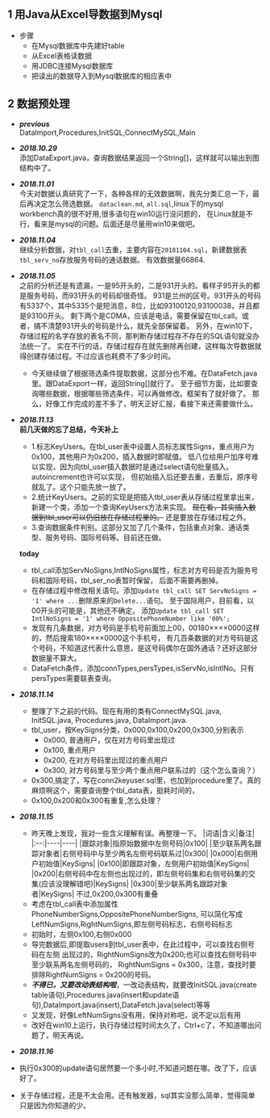 

## 1 用Java从Excel导数据到Mysql

* 步骤
    * 在Mysql数据库中先建好table
    * 从Excel表格读数据
    * 用JDBC连接Mysql数据库
    * 把读出的数据导入到Mysql数据库的相应表中

## 2 数据预处理
* ***previous***<br>
	DataImport,Procedures,InitSQL,ConnectMySQL,Main  
* ***2018.10.29***<br>
	添加DataExport.java，查询数据结果返回一个String[]，这样就可以输出到图结构中了。
* ***2018.11.01***<br>
	今天对数据认真研究了一下，各种各样的无效数据啊，我先分类汇总一下，最后再决定怎么筛选数据。
	`dataclean.md`,	`all.sql`,linux下的mysql workbench真的很不好用,很多语句在win10运行没问题的，
	在Linux就是不行，看来是mysql的问题。后面还是尽量用win10来做吧。
* ***2018.11.04***<br>
	继续分析数据，对`tbl_call`去重，主要内容在`20181104.sql`，新建数据表`tbl_serv_no`存放服务号码的通话数据。
	有效数据量66864.
* ***2018.11.05***<br>
	之前的分析还是有遗漏，一是95开头的，二是931开头的。看样子95开头的都是服务号码，而931开头的号码却很奇怪。
	931是兰州的区号。931开头的号码有5337个，其中5335个是短消息，8位，比如93100120,93100038，并且都是93100开头。
	剩下两个是CDMA，应该是电话，需要保留在tbl_call。或者，搞不清楚931开头的号码是什么，就先全部保留着。
	另外，在win10下，存储过程的名字存放的表名不同，那判断存储过程存不存在的SQL语句就没办法统一了。
	实在不行的话，存储过程存在就先删除再创建，这样每次导数据就得创建存储过程。不过应该也耗费不了多少时间。
	* 今天继续做了根据筛选条件提取数据，这部分也不难。在DataFetch.java里。跟DataExport一样，返回String[]就行了。
	至于细节方面，比如要查询哪些数据，根据哪些筛选条件，可以再做修改。框架有了就好做了。
	那么，好像工作完成的差不多了，明天正好汇报，看接下来还需要做什么。

* ***2018.11.13***<br>
	**前几天做的忘了总结，今天补上**
	* 1.标志KeyUsers。在tbl_user表中设置人员标志属性Signs，重点用户为0x100，其他用户为0x200，插入数据时即赋值。
	低八位给用户加序号难以实现，因为向tbl_user插入数据时是通过select语句批量插入。autoincrement也许可以实现，
	但初始插入后还要去重，去重后，原序号就乱了。这个只能先放一放了。
	* 2.统计KeyUsers。之前的实现是把插入tbl_user表从存储过程里拿出来，新建一个类，添加一个查询KeyUsers方法来实现。
	~~现在看，其实插入数据到tbl_user可以仍旧放在存储过程里的。~~ 还是要放在存储过程之外。
	* 3.查询数据条件判别。这部分又加了几个条件，包括重点对象、通话类型、服务号码、国际号码等。目前还在做。

	**today**
	
	* tbl_call添加ServNoSigns,IntlNoSigns属性，标志对方号码是否为服务号码和国际号码，tbl_ser_no表暂时保留，
	后面不需要再删掉。
	* 在存储过程中修改相关语句。添加`Update tbl_call SET ServNoSigns = '1' where ...`删除原来的`Delete...`语句。
	至于国际用户，目前看，以00开头的可能是，其他还不确定。
	添加`Update tbl_call SET IntlNoSigns = '1' where OppositePhoneNumber like '00%';`
	* 发现有几条数据，对方号码是手机号前面加上00，00180××××0000这样的，然后搜索180××××0000这个手机号，
	有几百条数据的对方号码是这个号码，不知道这代表什么意思，是这号码偶尔在国外通话？还好这部分数据量不算大。
	* DataFetch条件，添加connTypes,persTypes,isServNo,isIntlNo。只有persTypes需要联表查询。

* ***2018.11.14***<br>
	* 整理了下之前的代码。现在有用的类有ConnectMySQL.java, InitSQL.java, Procedures.java, DataImport.java.
	* tbl_user，按KeySigns分类，0x000,0x100,0x200,0x300,分别表示
		* 0x000, 普通用户，仅在对方号码里出现过
		* 0x100, 重点用户
		* 0x200, 在对方号码里出现过的重点用户
		* 0x300, 对方号码里与至少两个重点用户联系过的（这个怎么查询？）
	* 0x300,搞定了，写在conn2keyuser.sql里，也加到procedure里了。真的麻烦啊这个，需要查询整个tbl_data表，挺耗时间的，
	* 0x100,0x200和0x300有重复,怎么处理？
	
* ***2018.11.15***
	* 昨天晚上发现，我对一些含义理解有误。再整理一下。
|词语|含义|备注|
|:--:|----|----|
|跟踪对象|指原始数据中左侧号码|0x100|
|至少联系两名跟踪对象者|右侧号码中与至少两名左侧号码联系过|0x300|
|0x000|右侧用户初始值|KeySigns|
|0x100|即跟踪对象，左侧用户初始值|KeySigns|
|0x200|右侧号码中在左侧也出现过的，即左侧号码集和右侧号码集的交集(应该没理解错吧)|KeySigns|
|0x300|至少联系两名跟踪对象者|KeySigns|
不过,0x200,0x300有重叠
	* 考虑在tbl_call表中添加属性PhoneNumberSigns,OppositePhoneNumberSigns,
  可以简化写成LeftNumSigns,RightNumSigns,即左侧号码标志，右侧号码标志
	* 初始时，左侧0x100,右侧0x000
	* 导完数据后,即提取users到tbl_user表中，在此过程中，可以查找右侧号码在左侧
    出现过的，RightNumSigns改为0x200;也可以查找右侧号码中至少联系两名左侧号码的，
    RightNumSigns = 0x300，注意，查找时要排除RightNumSigns = 0x200的号码。
	* ***不得已，又要改动表结构啦***，一改动表结构，就要改InitSQL.java(create table语句),Procedures.java(insert和update语句),DataImport.java(insert),DataFetch.java(select)等等
	* 又发现，好像LeftNumSigns没有用，保持对称吧，说不定以后有用
	* 改好在win10上运行，执行存储过程时间太久了，Ctrl+c了，不知道哪出问题了，明天再说。

* ***2018.11.16***
* 执行0x300的update语句居然要一个多小时,不知道问题在哪。改了下，应该好了。
* 关于存储过程，还是不太会用。还有触发器，sql其实没那么简单，觉得简单只是因为你知道的少。
